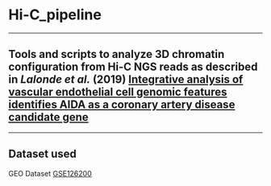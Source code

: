 # Hi-C_pipeline
***
## Tools and scripts to analyze 3D chromatin configuration from Hi-C NGS reads as described in *Lalonde et al.* (2019) [Integrative analysis of vascular endothelial cell genomic features identifies AIDA as a coronary artery disease candidate gene](https://genomebiology.biomedcentral.com/articles/10.1186/s13059-019-1749-5)
***
## Dataset used
GEO Dataset [GSE126200](https://www.ncbi.nlm.nih.gov/geo/query/acc.cgi?acc=GSE126200)
